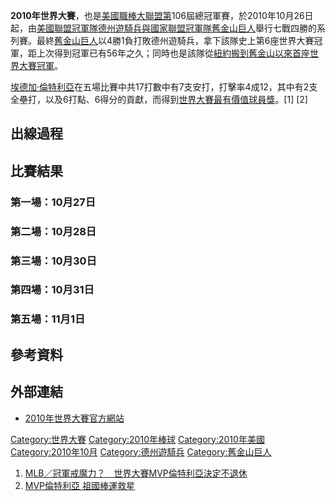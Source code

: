 **2010年世界大賽**，也是[美國職棒大聯盟第](https://zh.wikipedia.org/wiki/美國職棒大聯盟 "wikilink")106屆總冠軍賽，於2010年10月26日起，由[美國聯盟冠軍隊](https://zh.wikipedia.org/wiki/美國聯盟 "wikilink")[德州遊騎兵與](https://zh.wikipedia.org/wiki/德州遊騎兵_\(棒球\) "wikilink")[國家聯盟冠軍隊](https://zh.wikipedia.org/wiki/國家聯盟 "wikilink")[舊金山巨人](../Page/舊金山巨人.md "wikilink")舉行七戰四勝的系列賽。最終[舊金山巨人](../Page/舊金山巨人.md "wikilink")以4勝1負打敗德州遊騎兵，拿下該隊史上第6座世界大賽冠軍，距上次得到冠軍已有56年之久；同時也是該隊從[紐約搬到](https://zh.wikipedia.org/wiki/紐約 "wikilink")[舊金山以來首座世界大賽冠軍](https://zh.wikipedia.org/wiki/舊金山 "wikilink")。

[埃德加·倫特利亞](../Page/埃德加·倫特利亞.md "wikilink")在五場比賽中共17打數中有7支安打，打擊率4成12，其中有2支全壘打，以及6打點、6得分的貢獻，而得到[世界大賽最有價值球員獎](../Page/世界大賽最有價值球員獎.md "wikilink")。\[1\] \[2\]

## 出線過程

## 比賽結果

### 第一場：10月27日

### 第二場：10月28日

### 第三場：10月30日

### 第四場：10月31日

### 第五場：11月1日

## 參考資料

## 外部連結

  - [2010年世界大賽官方網站](http://mlb.mlb.com/mlb/ps/y2010/index.jsp)

[Category:世界大賽](https://zh.wikipedia.org/wiki/Category:世界大賽 "wikilink") [Category:2010年棒球](https://zh.wikipedia.org/wiki/Category:2010年棒球 "wikilink") [Category:2010年美國](https://zh.wikipedia.org/wiki/Category:2010年美國 "wikilink") [Category:2010年10月](https://zh.wikipedia.org/wiki/Category:2010年10月 "wikilink") [Category:德州遊騎兵](https://zh.wikipedia.org/wiki/Category:德州遊騎兵 "wikilink") [Category:舊金山巨人](https://zh.wikipedia.org/wiki/Category:舊金山巨人 "wikilink")

1.  [MLB／冠軍戒魔力？　世界大賽MVP倫特利亞決定不退休](http://www.nownews.com/2010/11/07/11423-2662031.htm)
2.  [MVP倫特利亞 祖國棒運救星](http://www.libertytimes.com.tw/2010/new/nov/3/today-sp2.htm)